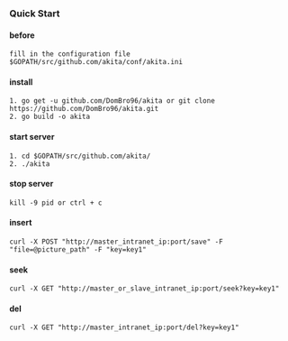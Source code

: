 ### Quick Start

#### before

```
fill in the configuration file $GOPATH/src/github.com/akita/conf/akita.ini
```

#### install

```
1. go get -u github.com/DomBro96/akita or git clone https://github.com/DomBro96/akita.git
2. go build -o akita
```

#### start server

```
1. cd $GOPATH/src/github.com/akita/
2. ./akita
```

#### stop server

```
kill -9 pid or ctrl + c
```

#### insert

```
curl -X POST "http://master_intranet_ip:port/save" -F "file=@picture_path" -F "key=key1"
```

#### seek

```
curl -X GET "http://master_or_slave_intranet_ip:port/seek?key=key1"
```

#### del

```
curl -X GET "http://master_intranet_ip:port/del?key=key1"
```

